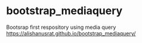 # bootstrap_mediaquery
Bootsrap first respository using media query
<br>
 https://alishanusrat.github.io/bootstrap_mediaquery/
